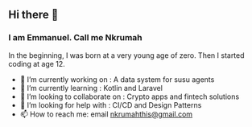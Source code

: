 ## Hi there 👋
### I am Emmanuel. Call me Nkrumah

In the beginning, I was born at a very young age of zero.
Then I started coding at age 12.

- 🔭 I’m currently working on : A data system for susu agents
- 🌱 I’m currently learning : Kotlin and Laravel
- 👯 I’m looking to collaborate on : Crypto apps and fintech solutions
- 🤔 I’m looking for help with : CI/CD and Design Patterns
- 📫 How to reach me: email nkrumahthis@gmail.com
